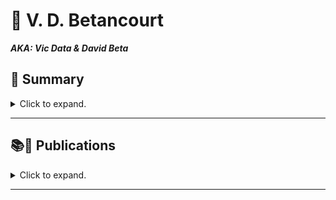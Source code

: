 # 📃 V. D. Betancourt

***AKA: Vic Data & David Beta***


## 📌 Summary

<details>
    <summary> Click to expand. </summary>

- ENG
    - 📊 Data Scientist and Financial Risk Expert.
    - 🌎 Global Experience: Leading teams in the financial sector across various countries.
    - 🤖 Passionate about AI: Currently researching advanced AI technologies.
    - 📚 Lifelong Learning: Academic background in Physics, Mathematics, Data Science, Big Data, Artificial Intelligence, Financial Risks, and Finance.
    - 🌱 Community Contributor: Sharing knowledge and fostering growth in the tech and financial world.
    

- ESP
    - 📊 Científico de Datos y Experto en Riesgos Financieros.
    - 🌎 Experiencia Internacional: Dirigiendo equipos de trabajo en el sector financiero en varios países.
    - 🤖 Apasionado por la IA: Actualmente investigando tecnologías avanzadas de IA.
    - 📚 Aprendizaje Continuo: Formación académica en Física, Matemáticas, Ciencia de Datos, Big Data, Inteligencia Artificial, Riesgos Financieros, y Finanzas.
    - 🌱 Contribuyente a la Comunidad: Compartiendo conocimientos e impulsando el crecimiento en el mundo tecnológico y financiero.

</details>

----------------



<!---
- 👋 Hey!
- 🎯 Interested in 📊 ***Data Science*** and 🤖 ***Artificial Intelligence***, and how they are applied to the 💵 ***Financial Sector***, sucha as in ***Financial Risk Modeling***, and other Industries

- 💞️ I’m looking to collaborate on ...
- 📫 You can reach me out through ...
--->
<!---
vbleal/vbleal is a ✨ special ✨ repository because its `README.md` (this file) appears on your GitHub profile.
You can click the Preview link to take a look at your changes.



### More Detailed Description

<details>
    <summary> Click to expand. </summary>
    
</details>

----------------

--->


## 📚📲 Publications

<details>
    <summary> Click to expand. </summary>




### 🤖 **EXPLAINABLE DATA Series**

1. **Inteligencia Artificial en Simples Palabras.** ***Una GuIA para Dominarlas a Todas***
    - EU: [https://amzn.eu/d/48Ld0m2](https://amzn.eu/d/48Ld0m2)


1. **Artificial Intelligence in Plain English.** ***An AI-Guide To Rule Them All***
    - EU: [https://amzn.eu/d/30gpBQf](https://amzn.eu/d/30gpBQf)

2. **Big Data para PYMEs** ***8 Soluciones para su Implementación en Pequeñas y Medianas Empresas***
    
    
3. **Big Data for SMEs.** ***8 Solutions for Its Implementation in Small and Medium Enterprises***
    

![](https://github.com/vbleal/vbleal/blob/main/Im/Mini-001_AI_esp.png)
![](https://github.com/vbleal/vbleal/blob/main/Im/Mini-001_AI_eng.png)

![](https://github.com/vbleal/vbleal/blob/main/Im/Mini-003_BD_Esp.png)
![](https://github.com/vbleal/vbleal/blob/main/Im/Mini-004_BD_Eng.png)



</details>

----------------




<!---

>💡 *   *
― 

## 📃 

  

## 📑 


## 📥 


## ㊙️ 


## 📊 



--->





